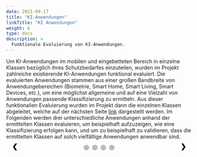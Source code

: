```yaml
---
date: 2021-09-17
title: "KI-Anwendungen"
linkTitle: "KI Anwendungen"
weight: 6
type: docs
description: >
  Funktionale Evaluierung von KI-Anwendungen.
---
```


Um KI-Anwendungen im mobilen und eingebetteten Bereich in einzelne Klassen bezüglich ihres Schutzbedarfes einzuteilen, 
wurden im Projekt zahlreiche existierende KI-Anwendungen funktional evaluiert.
Die evaluierten Anwendungen stammen aus einer großen Bandbreite von Anwendungebereichen 
(Biometrie, Smart Home, Smart Living, Smart Devices, etc.),
um eine möglichst allgemeine und auf eine Vielzahl von Anwendungen passende Klassifizierung zu ermitteln.
Aus dieser funktionalien Evaluierung wurden im Projekt dann die einzelnen Klassen abgeleitet, welche auf der nächsten Seite [link]() dargestellt werden.
Im Folgenden werden drei unterschiedliche Anwendungen anhand der ermittelten Klassen evaluieren, 
um beispielhaft aufzuzeigen, wie eine Klassifizierung erfolgen kann,
und um zu beispielhaft zu validieren, dass die ermittelten Klassen auf solch vielfältige Anwendungen anwendbar sind.

<style>

<!-- CSS Tabellen -->
.tg  {border-collapse:collapse;border-spacing:0;}
.tg td{border-color:black;border-style:solid;border-width:1px;font-family:Arial, sans-serif;font-size:14px;
  overflow:hidden;padding:10px 5px;word-break:normal;}
.tg th{border-color:black;border-style:solid;border-width:1px;font-family:Arial, sans-serif;font-size:14px;
  font-weight:normal;overflow:hidden;padding:10px 5px;word-break:normal;}
.tg .tg-abx8{background-color:#c0c0c0;font-weight:bold;text-align:left;vertical-align:top}
.tg .tg-1wig{font-weight:bold;text-align:left;vertical-align:top}
.tg .tg-lqy6{text-align:right;vertical-align:top}
.tg .tg-0lax{text-align:left;vertical-align:top}
.tg .tg-y6fn{background-color:#c0c0c0;text-align:left;vertical-align:top}
.tg .tg-ufyb{font-style:italic;text-align:right;vertical-align:top}  


<!-- Slideshow CSS -->
* {box-sizing: border-box}
.mySlides {display: none}


/* Slideshow container */
.slideshow-container {
  max-width: 1000px;
  position: relative;
  margin: auto;
}



/* Next & previous buttons */
.prev, .next {
  cursor: pointer;
  position: absolute;
  top: 50%;
  width: auto;
  padding: 16px;
  margin-top: -22px;
  color: black;
  font-weight: bold;
  font-size: 18px;
  transition: 0.6s ease;
  border-radius: 0 3px 3px 0;
  user-select: none;
}


/* Position the "next button" to the right */
.next {
  right: 0;
  border-radius: 3px 0 0 3px;
}

.prev {
  left: 0;
  border-radius: 3px 0 0 3px;
}



/* On hover, add a black background color with a little bit see-through */
.prev:hover, .next:hover {
  background-color: rgba(0,0,0,0.8);
}




/* The dots/bullets/indicators */
.dot {
  cursor: pointer;
  
  height: 15px;
  width: 15px;
  margin: 0 2px;
  background-color: #bbb;
  border-radius: 50%;
  display: inline-block;
  transition: background-color 0.6s ease;
}

.dot:hover{
  background-color: #717171;
}




</style>

<!-- Header -->







<!-- KI Anwendungen -->

<center>
<div class="slideshow-container">
<div class="mySlides">

<table class="tg" style="undefined;table-layout: fixed; width: 543px; height:650px">
<colgroup>
<col style="width: 157px">
<col style="width: 386px">
</colgroup>
<thead>
  <tr>
    <th class="tg-lqy6" colspan="2"><span style="font-weight:bold ; font-size:20px"> Gang-Authentifizierung (Seamless.me) </span></th>
  </tr>
</thead>
<tbody>
  <tr>
    <td class="tg-0lax">Einordnung</td>
    <td class="tg-y6fn">Teilaspekte</td>
  </tr>
  <tr>
    <td class="tg-ufyb" rowspan="2">Input</td>
    <td class="tg-0lax"><span style="font-weight:bold">Woher kommen die Daten? <ul><li> <span style="font-weight:normal"> Sensoren </span></li></ul></span><span style="font-weight:bold">Anzahl der Datenklassen? <ul><li> <span style="font-weight:normal"> One Class Classification / Novelty Detection </span></li></ul></span></td>
  </tr>
  <tr>
    <td class="tg-y6fn"><span style="font-weight:bold">Art der Daten? <ul><li> <span style="font-weight:normal"> Sensordaten </span></li></ul></span></td>
  </tr>
  <tr>
    <td class="tg-ufyb" rowspan="2">Training</td>
    <td class="tg-0lax"><span style="font-weight:bold">Wo findet das Training statt? <ul><li> <span style="font-weight:normal"> dezentral, entkoppelt </span></li></ul></span></td>
  </tr>
  <tr>
    <td class="tg-abx8">Wann kommen neue Trainingsdaten hinzu? <ul><li> <span style="font-weight:normal"> Kontinuierlich (online learning) </span></li></ul></td>
  </tr>
  <tr>
    <td class="tg-ufyb" rowspan="2">Modell</td>
    <td class="tg-1wig">Wo ist das Modell deployt? <ul><li> <span style="font-weight:normal"> on-device </span></li></ul></td>
  </tr>
  <tr>
    <td class="tg-abx8">Was ist bekannt? <ul><li> <span style="font-weight:normal"> Supervised Learning </span></li><li> <span style="font-weight:normal"> Eigener Histogramm-basierter Novelty Detector  </span></li><li> <span style="font-weight:normal"> Scikit-learn framework </span></li></ul></td>
  </tr>
  <tr>
    <td class="tg-ufyb">Output</td>
    <td class="tg-1wig">Wie sieht der Output aus? <ul><li> <span style="font-weight:normal"> Probability Scores </span></li></ul> </td>
  </tr>
</tbody>
</table>

</div>













<div class="mySlides">

<table class="tg" style="undefined;table-layout: fixed; width: 543px; height:650px">
<colgroup>
<col style="width: 157px">
<col style="width: 386px">
</colgroup>
<thead>
  <tr>
    <th class="tg-lqy6" colspan="2"><span style="font-weight:bold ; font-size:20px"> ArcFace: Additive Angular Margin Loss for Deep Face Recognition </span></th>
  </tr>
</thead>
<tbody>
  <tr>
    <td class="tg-0lax">Einordnung</td>
    <td class="tg-y6fn">Teilaspekte</td>
  </tr>
  <tr>
    <td class="tg-ufyb" rowspan="2">Input</td>
    <td class="tg-0lax"><span style="font-weight:bold">Woher kommen die Daten? <ul><li> <span style="font-weight:normal"> Sensoren </span></li></ul></span><span style="font-weight:bold">Anzahl der Datenklassen? <ul><li> <span style="font-weight:normal"> Multiclass </span></li></ul></span></td>
  </tr>
  <tr>
    <td class="tg-y6fn"><span style="font-weight:bold">Art der Daten? <ul><li> <span style="font-weight:normal"> Bilddateien </span></li></ul></span></td>
  </tr>
  <tr>
    <td class="tg-ufyb" rowspan="2">Training</td>
    <td class="tg-0lax"><span style="font-weight:bold">Wo findet das Training statt? <ul><li> <span style="font-weight:normal"> dezentral, entkoppelt </span></li></ul></span></td>
  </tr>
  <tr>
    <td class="tg-abx8">Wann kommen neue Trainingsdaten hinzu? <ul><li> <span style="font-weight:normal"> Einmalig zum Deployen des Modells</span></li></ul></td>
  </tr>
  <tr>
    <td class="tg-ufyb" rowspan="2">Modell</td>
    <td class="tg-1wig">Wo ist das Modell deployt? <ul><li> <span style="font-weight:normal"> on-device </span></li></ul></td>
  </tr>
  <tr>
    <td class="tg-abx8">Was ist bekannt? <ul><li> <span style="font-weight:normal"> Supervised Learning </span></li><li> <span style="font-weight:normal"> GAN </span></li><li> <span style="font-weight:normal"> Tensorflow </span></li></ul></td>
  </tr>
  <tr>
    <td class="tg-ufyb">Output</td>
    <td class="tg-1wig">Wie sieht der Output aus? <ul><li> <span style="font-weight:normal"> Bild, Generation Simularity Score </span></li></ul> </td>
  </tr>
</tbody>
</table>


</div>





<div class="mySlides">

<table class="tg" style="undefined;table-layout: fixed; width: 543px; height:650px">
<colgroup>
<col style="width: 157px">
<col style="width: 386px">
</colgroup>
<thead>
  <tr>
    <th class="tg-lqy6" colspan="2"><span style="font-weight:bold ; font-size:20px"> Echtzeit Objekterkennung (YOLObile) </span></th>
  </tr>
</thead>
<tbody>
  <tr>
    <td class="tg-0lax">Einordnung</td>
    <td class="tg-y6fn">Teilaspekte</td>
  </tr>
  <tr>
    <td class="tg-ufyb" rowspan="2">Input</td>
    <td class="tg-0lax"><span style="font-weight:bold">Woher kommen die Daten? <ul><li> <span style="font-weight:normal"> Explizite Benutzereingabe </span></li></ul></span><span style="font-weight:bold">Anzahl der Datenklassen? <ul><li> <span style="font-weight:normal"> Multiclass </span></li></ul></span></td>
  </tr>
  <tr>
    <td class="tg-y6fn"><span style="font-weight:bold">Art der Daten? <ul><li> <span style="font-weight:normal"> Bilddateien </span></li></ul></span></td>
  </tr>
  <tr>
    <td class="tg-ufyb" rowspan="2">Training</td>
    <td class="tg-0lax"><span style="font-weight:bold">Wo findet das Training statt? <ul><li> <span style="font-weight:normal">zentral</span></li></ul></span></td>
  </tr>
  <tr>
    <td class="tg-abx8">Wann kommen neue Trainingsdaten hinzu? <ul><li> <span style="font-weight:normal"> Einmalig zum Deployen des Modells</span></li></ul></td>
  </tr>
  <tr>
    <td class="tg-ufyb" rowspan="2">Modell</td>
    <td class="tg-1wig">Wo ist das Modell deployt? <ul><li> <span style="font-weight:normal"> on-device </span></li></ul></td>
  </tr>
  <tr>
    <td class="tg-abx8">Was ist bekannt? <ul><li> <span style="font-weight:normal"> Supervised Learning </span></li><li> <span style="font-weight:normal"> DNN, group
Lasso method </span></li><li> <span style="font-weight:normal"> YOLOv4  </span></li></ul></td>
  </tr>
  <tr>
    <td class="tg-ufyb">Output</td>
    <td class="tg-1wig">Wie sieht der Output aus? <ul><li> <span style="font-weight:normal"> Klassifizierung und Bounding Boxes </span></li></ul> </td>
  </tr>
</tbody>
</table>

</div>




<div class="mySlides">
<table class="tg" style="undefined;table-layout: fixed; width: 543px; height:650px">
<colgroup>
<col style="width: 157px">
<col style="width: 386px">
</colgroup>
<thead>
  <tr>
    <th class="tg-lqy6" colspan="2"><span style="font-weight:bold ; font-size:20px"> Objekterkennung (R-CNN) </span></th>
  </tr>
</thead>
<tbody>
  <tr>
    <td class="tg-0lax">Einordnung</td>
    <td class="tg-y6fn">Teilaspekte</td>
  </tr>
  <tr>
    <td class="tg-ufyb" rowspan="2">Input</td>
    <td class="tg-0lax"><span style="font-weight:bold">Woher kommen die Daten? <ul><li> <span style="font-weight:normal"> Explizite Benutzereingabe </span></li></ul></span><span style="font-weight:bold">Anzahl der Datenklassen? <ul><li> <span style="font-weight:normal"> Multiclass </span></li></ul></span></td>
  </tr>
  <tr>
    <td class="tg-y6fn"><span style="font-weight:bold">Art der Daten? <ul><li> <span style="font-weight:normal"> Bilddateien </span></li></ul></span></td>
  </tr>
  <tr>
    <td class="tg-ufyb" rowspan="2">Training</td>
    <td class="tg-0lax"><span style="font-weight:bold">Wo findet das Training statt? <ul><li> <span style="font-weight:normal"> keine Angabe </span></li></ul></span></td>
  </tr>
  <tr>
    <td class="tg-abx8">Wann kommen neue Traininfsdaten hinzu? <ul><li> <span style="font-weight:normal"> Einmalig zum Deployen des Modells</span></li></ul></td>
  </tr>
  <tr>
    <td class="tg-ufyb" rowspan="2">Modell</td>
    <td class="tg-1wig">Wo ist das Modell deployt? <ul><li> <span style="font-weight:normal"> on-device </span></li></ul></td>
  </tr>
  <tr>
    <td class="tg-abx8">Was ist bekannt? <ul><li> <span style="font-weight:normal"> Supervised Learning </span></li><li> <span style="font-weight:normal"> CNN </span></li><li> <span style="font-weight:normal"> Tensorflow </span></li></ul></td>
  </tr>
  <tr>
    <td class="tg-ufyb">Output</td>
    <td class="tg-1wig">Wie sieht der Output aus? <ul><li> <span style="font-weight:normal"> Klassifizierung </span></li></ul> </td>
  </tr>
</tbody>
</table>
</div>







<a class="prev" onclick="plusSlides(-1)">&#10094;</a>
<a class="next" onclick="plusSlides(1)">&#10095;</a>


</div>
<div style="text-align:center">
  <span class="dot" onclick="currentSlide(1)"></span> 
  <span class="dot" onclick="currentSlide(2)"></span> 
  <span class="dot" onclick="currentSlide(3)"></span> 
  <span class="dot" onclick="currentSlide(4)"></span> 
</div>


















<!-- Javascript -->
<script language="javascript" type="text/javascript">


var slideIndex = 1;
showSlides(slideIndex);

function plusSlides(n) {
  showSlides(slideIndex += n);
}

function currentSlide(n) {
  showSlides(slideIndex = n);
}

function showSlides(n) {
  var i;
  var slides = document.getElementsByClassName("mySlides");
  var dots = document.getElementsByClassName("dot");
  if (n > slides.length) {slideIndex = 1}    
  if (n < 1) {slideIndex = slides.length}
  for (i = 0; i < slides.length; i++) {
      slides[i].style.display = "none";  
  }
  for (i = 0; i < dots.length; i++) {
      dots[i].className = dots[i].className.replace(" active", "");
  }
  slides[slideIndex-1].style.display = "block";  
  dots[slideIndex-1].className += " active";
}


</script>